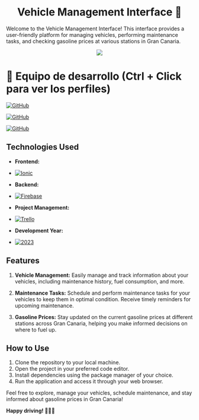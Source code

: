 <h1 align="center">Vehicle Management Interface 🚗</h1>

Welcome to the Vehicle Management Interface! This interface provides a user-friendly platform for managing vehicles, performing maintenance tasks, and checking gasoline prices at various stations in Gran Canaria.

<p align="center">
  <img src="https://camo.githubusercontent.com/5c8b7abcb6ef91e418b0f4b8c3eedf84d89daf383cbdd389acae2c9de0b0898f/68747470733a2f2f692e696d6775722e636f6d2f396b547975534a2e706e67">
</p>




# 👥 Equipo de desarrollo (Ctrl + Click para ver los perfiles)

[![GitHub](https://img.shields.io/badge/GitHub-O%20love%20-purple?style=flat-square&logo=github)](https://github.com/o-love)

[![GitHub](https://img.shields.io/badge/GitHub-Alejandro%20David%20Arzola%20Saavedra-blue?style=flat-square&logo=github)](https://github.com/AlejandroDavidArzolaSaavedra)

[![GitHub](https://img.shields.io/badge/GitHub-Cesar%20Jose%20Delgado%20Suarez-orange?style=flat-square&logo=github)](https://github.com/CesarJoseDelgadoSuarez)


## Technologies Used

- **Frontend:**

- [![Ionic](https://img.shields.io/badge/Ionic-%2335495E?style=for-the-badge&logo=ionic&logoColor=white)](Link_A_Tu_Pagina_De_Ionic)

- **Backend:**

- [![Firebase](https://img.shields.io/badge/Firebase-%23FFCA28?style=for-the-badge&logo=firebase&logoColor=black)](Link_A_Tu_Pagina_De_Firebase)

- **Project Management:**

- [![Trello](https://img.shields.io/badge/Trello-%231E90FF?style=for-the-badge&logo=trello&logoColor=white)](Link_A_Tu_Pagina_De_Trello)


- **Development Year:**
- [![2023](https://img.shields.io/badge/2023-%23007ACC?style=for-the-badge&logoColor=white)](Link_A_Tu_Pagina_De_2023)


## Features

1. **Vehicle Management:** Easily manage and track information about your vehicles, including maintenance history, fuel consumption, and more.

2. **Maintenance Tasks:** Schedule and perform maintenance tasks for your vehicles to keep them in optimal condition. Receive timely reminders for upcoming maintenance.

3. **Gasoline Prices:** Stay updated on the current gasoline prices at different stations across Gran Canaria, helping you make informed decisions on where to fuel up.

## How to Use

1. Clone the repository to your local machine.
2. Open the project in your preferred code editor.
3. Install dependencies using the package manager of your choice.
4. Run the application and access it through your web browser.

Feel free to explore, manage your vehicles, schedule maintenance, and stay informed about gasoline prices in Gran Canaria!

**Happy driving! 🚗🔧⛽**
